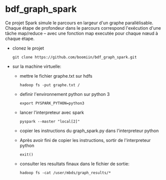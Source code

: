 # bdf_graph_spark

Ce projet Spark simule le parcours en largeur d'un graphe parallélisable. Chaque étape de profondeur dans le parcours correspond l'exécution d'une tâche map/reduce – avec une fonction map executée pour chaque nœud à chaque étape.

- clonez le projet
  
    `git clone https://github.com/boomiin/bdf_graph_spark.git`


- sur la machine virtuelle:

    + mettre le fichier graphe.txt sur hdfs

        `hadoop fs -put graphe.txt /`

    + definir l'environnement python sur python 3


        `export PYSPARK_PYTHON=python3`

    + lancer l'interpreteur avec spark

        `pyspark --master "local[2]"`

    + copier les instructions du graph_spark.py dans l'interpreteur python
    + Après avoir fini de copier les instructions, sortir de l'interpreteur python


        `exit()`

    +  consulter les resultats finaux dans le fichier de sortie:
  
        `hadoop fs -cat /user/mbds/graph_results/*`

